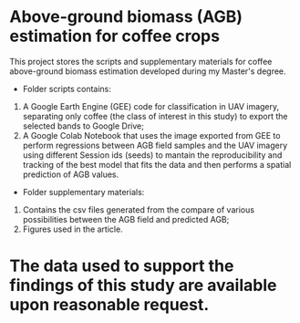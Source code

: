 # Above-ground biomass (AGB) estimation for coffee crops
This project stores the scripts and supplementary materials for coffee above-ground biomass estimation developed during my Master's degree.
- Folder scripts contains:
1. A Google Earth Engine (GEE) code for classification in UAV imagery, separating only coffee (the class of interest in this study) to export the selected bands to Google Drive;
2. A Google Colab Notebook that uses the image exported from GEE to perform regressions between AGB field samples and the UAV imagery using different Session ids (seeds) to mantain the reproducibility and tracking of the best model that fits the data and then performs a spatial prediction of AGB values.
- Folder supplementary materials:
1. Contains the csv files generated from the compare of various possibilities between the AGB field and predicted AGB;
2. Figures used in the article.

# The data used to support the findings of this study are available upon reasonable request.

